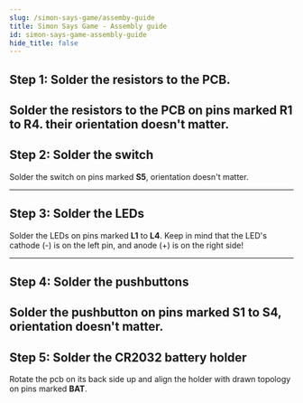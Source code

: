 ```yaml
---
slug: /simon-says-game/assemby-guide
title: Simon Says Game - Assembly guide
id: simon-says-game-assembly-guide
hide_title: false
---
```


## Step 1: Solder the resistors to the PCB.
Solder the resistors to the PCB on pins marked **R1** to **R4**. their orientation doesn't matter.
<CenteredImage src="/img/simon-says-game/resistors_highlighted.jpg" alt="Highlighted pins for resistors R1 to R4" caption="Highlighted pins for resistors R1 to R4" width="600px"/>
---

## Step 2: Solder the switch
Solder the switch on pins marked **S5**, orientation doesn't matter.
<CenteredImage src="/img/simon-says-game/switch_highlighted.jpg" alt="Highlighted pins for switch" caption="Highlighted pins for switch" width="600px"/>

---
## Step 3: Solder the LEDs
Solder the LEDs on pins marked **L1** to **L4**. Keep in mind that the LED's cathode (-) is on the left pin, and anode (+) is on the right side!
<CenteredImage src="/img/simon-says-game/led.jpg" alt="Marked pins on LED" caption="Marked pins on LED" width="600px"/>
<CenteredImage src="/img/simon-says-game/led1-4_highlighted.jpg" alt="Highlighted pins L1 and L2 for LEDs" caption="Highlighted pins L1 and L2 for LEDs" width="600px"/>

---

## Step 4: Solder the pushbuttons
Solder the pushbutton on pins marked **S1** to **S4**, orientation doesn't matter.
<CenteredImage src="/img/simon-says-game/s1-4_highlighted.jpg" alt="Highlighted pins for pushbutton" caption="Highlighted pins for pushbuttons S1 to S4" width="600px"/>
---

## Step 5: Solder the CR2032 battery holder
Rotate the pcb on its back side up and align the holder with drawn topology on pins marked **BAT**.
<CenteredImage src="/img/simon-says-game/battery_holder_highlighted.jpg" alt="Highlighted pins for pushbutton" caption="Highlighted pins for pushbutton" width="600px"/>